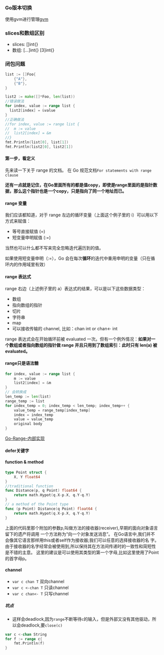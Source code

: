 ### Go版本切换
使用gvm进行管理[gvm](https://github.com/moovweb/gvm)

### slices和数组区别
- slices: []int{}
- 数组: [...]int{} [3]int{} 

### 闭包问题
```go
list := []Foo{
    {"A"},
    {"B"},
}

list2 := make([]*Foo, len(list))
//错误做法
for index, value := range list {
  list2[index] = &value
}
//正确做法
//for index, value := range list {
//	m := value
//	list2[index] = &m
//}
fmt.Println(list[0], list[1])
fmt.Println(list2[0], list2[1])
```

#### 第一步，看定义
先来读一下关于 range 的文档。
在 Go 规范文档`For statements with range clause`

**还有一点就是记住，在Go里面所有的都是值copy，即使是range里面的是指针数据，那么这个指针也是一个copy，只是指向了同一个地址而已。**

#### range 变量
 我们应该都知道，对于 range 左边的循环变量（上面这个例子里的 i）可以用以下方式来赋值：
 - 等号直接赋值 (=)
 - 短变量申明赋值 (:=)
 
当然也可以什么都不写来完全忽略迭代遍历到的值。

如果使用短变量申明（:=），Go 会在每次**循环**的迭代中重用申明的变量（只在循环内的作用域里有效）

#### range 表达式
range 右边（上述例子里的 a）表达式的结果，可以是以下这些数据类型：

 - 数组
 - 指向数组的指针
 - 切片
 - 字符串
 - map
 - 可以接收传输的 channel, 比如：chan int or chan<- int
 
range 表达式会在开始循环前被 evaluated 一次。但有一个例外情况：**如果对一个数组或者指向数组的指针做 range 并且只用到了数组索引：此时只有 len(a) 被 evaluated。**

#### range只是语法糖
```go
for index, value := range list {
    m := value
    list2[index] = &m
}
// 会转换成
len_temp := len(list)
range_temp := list
for index_temp = 0; index_temp < len_temp; index_temp++ {
    value_temp = range_temp[index_temp]
    index = index_temp
    value = value_temp
    original body
}
```
[Go-Range-内部实现](http://newt0n.github.io/2017/04/06/Go-Range-%E5%86%85%E9%83%A8%E5%AE%9E%E7%8E%B0/)

#### defer关键字

#### function & method
```go
type Point struct {
	X, Y float64
}
//traditional function
func Distance(p, q Point) float64 {
	return math.Hypot(q.X-p.X, q.Y-q.Y)
}
// a method of the Point type
func (p Point) Distance(q Point) float64 {
	return math.Hypot(q.X-p.X, q.Y-q.Y)
}
```
上面的代码里那个附加的参数p,叫做方法的接收器(receiver),早期的面向对象语言留下的遗产将调用 一个方法称为“向一个对象发送消息”。
在Go语言中,我们并不会像其它语言那样用this或者self作为接收器;我们可以任意的选择接收器的名 字。由于接收器的名字经常会被使用到,所以保持其在方法间传递时的一致性和简短性是不错的主意。 这里的建议是可以使用其类型的第一个字母,比如这里使用了Point的首字母p。

#### channel
- `var c chan T` 双向channel
- `var c <-chan T` 只读channel
- `var c chan<- T` 只写channel

##### 坑点
- 这样会deadlock,因为`range`不断等待`c`的输入，但是外部又没有其他驱动，所以会deadlock,要`close(c)`
```go 
var c <-chan String
for f := range c{
    fmt.Println(f)
}
```

